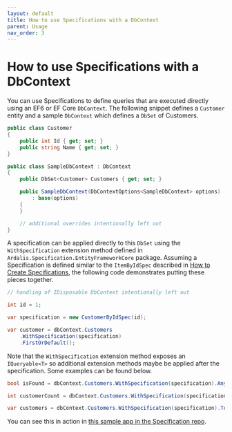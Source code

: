 ```yaml
---
layout: default
title: How to use Specifications with a DbContext
parent: Usage
nav_order: 3
---
```


# How to use Specifications with a DbContext

You can use Specifications to define queries that are executed directly using an EF6 or EF Core `DbContext`.
The following snippet defines a `Customer` entity and a sample `DbContext` which defines a `DbSet` of Customers.

```csharp
public class Customer
{
    public int Id { get; set; }
    public string Name { get; set; }
}

public class SampleDbContext : DbContext
{
    public DbSet<Customer> Customers { get; set; }

    public SampleDbContext(DbContextOptions<SampleDbContext> options)
        : base(options)
    {
    }

    // additional overrides intentionally left out
}
```

A specification can be applied directly to this `DbSet` using the `WithSpecification` extension method defined in `Ardalis.Specification.EntityFrameworkCore` package. Assuming a Specification is defined similar to the `ItemByIdSpec` described in [How to Create Specifications](./create-specifications.md), the following code demonstrates putting these pieces together.

```csharp
// handling of IDisposable DbContext intentionally left out

int id = 1;

var specification = new CustomerByIdSpec(id);

var customer = dbContext.Customers
    .WithSpecification(specification)
    .FirstOrDefault();
```

Note that the `WithSpecification` extension method exposes an `IQueryable<T>` so additional extension methods maybe be applied after the specification. Some examples can be found below.

```csharp
bool isFound = dbContext.Customers.WithSpecification(specification).Any();

int customerCount = dbContext.Customers.WithSpecification(specification).Count();

var customers = dbContext.Customers.WithSpecification(specification).ToList();
```

You can see this in action in [this sample app in the Specification repo](https://github.com/ardalis/Specification/tree/main/samples/Ardalis.Sample.App2).